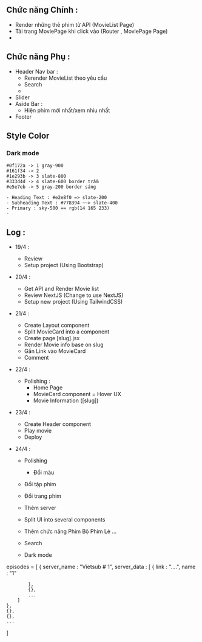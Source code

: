 ## Chức năng Chính :
- Render những thẻ phim từ API (MovieList Page)
- Tải trang MoviePage khi click vào (Router , MoviePage Page)
- 

## Chức năng Phụ :
- Header Nav bar :
    + Rerender MovieList theo yêu cầu
    + Search
    + 
- Slider
- Aside Bar :
    + Hiện phim mới nhất/xem nhìu nhất
- Footer

## Style Color
### Dark mode
    #0f172a -> 1 gray-900
    #161f34 -> 2
    #1e293b -> 3 slate-800
    #333d4d -> 4 slate-600 border trầm
    #e5e7eb -> 5 gray-200 border sáng

    - Heading Text : #e2e8f0 => slate-200
    - Subheading Text : #778394 ~~> slate-400
    - Primary : sky-500 == rgb(14 165 233)
    - 

## Log :
- 19/4 :
    + Review
    + Setup project (Using Bootstrap)

- 20/4 :
    + Get API and Render Movie list
    + Review NextJS (Change to use NextJS)
    + Setup new project (Using TailwindCSS)

- 21/4 :
    + Create Layout component
    + Split MovieCard into a component
    + Create page [slug].jsx
    + Render Movie info base on slug
    + Gắn Link vào MovieCard
    + Comment

- 22/4 :
    + Polishing :
        * Home Page
        * MovieCard component
        = Hover UX
        * Movie Information ([slug])
        
- 23/4 :
    + Create Header component
    + Play movie
    + Deploy

- 24/4 :
    + Polishing
        * Đổi màu

    + Đổi tập phim
    + Đổi trang phim
    + Thêm server
    + Split UI into several components
    + Thêm chức năng Phim Bộ Phim Lẻ ...

    
    + Search
    + Dark mode



episodes = [
    {
        server_name : "Vietsub # 1",
        server_data : [
            {
                link : "....",
                name : "1"

            },
            {},
            ...
        ]
    },
    {},
    {},
    ...
]